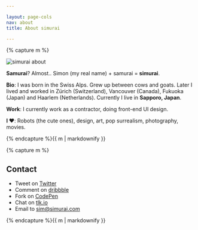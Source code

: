 ```yaml
---

layout: page-cols
nav: about
title: About simurai

---
```


<div class="Page-col">{% capture m %}

![simurai about](/img/simurai-about.jpg)

__Samurai__? Almost.. Simon (my real name) + samurai = __simurai__.

__Bio__: I was born in the Swiss Alps. Grew up between cows and goats. Later I lived and worked in Zürich (Switzerland), Vancouver (Canada), Fukuoka (Japan) and Haarlem (Netherlands). Currently I live in __Sapporo, Japan__.

__Work__: I currently work as a contractor, doing front-end UI design.

__I ♥__: Robots (the cute ones), design, art, pop surrealism, photography, movies.

{% endcapture %}{{ m | markdownify }}</div>


<div class="Page-col">{% capture m %}

## Contact

* Tweet on [Twitter](http://twitter.com/simurai)
* Comment on [dribbble](http://dribbble.com/simurai)
* Fork on [CodePen](http://codepen.io/simurai)
* Chat on [tlk.io](http://tlk.io/simurai)
* Email to [sim@simurai.com](mailto:sim@simurai.com)

{% endcapture %}{{ m | markdownify }}</div>
